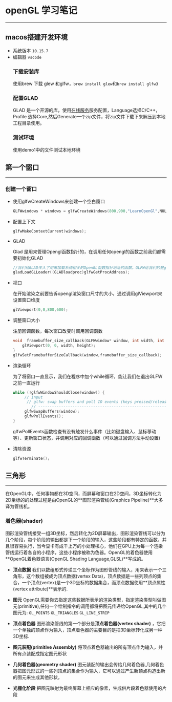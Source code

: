 # openGL 学习笔记

*******

## macos搭建开发环境
- 系统版本  `10.15.7`
- 编辑器 `vscode`
  ### 下载安装库
  使用brew 下载 glew 和glfw，`brew install glew`和`brew install glfw3`
  ### 配置GLAD
  GLAD  是一个开源的库，使用[在线服务](https://glad.dav1d.de/)服务配置，Language选择C/C++，Profile 选择Core,然后Generate一个zip文件，将zip文件下载下来解压到本地工程目录使用。
  ### 测试环境
  使用demo1中的文件测试本地环境
## 第一个窗口

****

### 创建一个窗口

- 使用glfwCreateWindows来创建一个空白窗口

  ```cpp
  GLFWwindows * windows = glfwCreateWindows(800,900,"LearnOpenGl",NULL,NULL);
  ```

- 配置上下文

  ``` cpp
  glfwMakeContextCurrent(windows);
  ```

- GLAD 

  Glad 是用来管理Opengl函数指针的，在调用任何opengl的函数之前我们都需要初始化GLAD

  ```cpp
  //我们给GLAD传入了用来加载系统相关的OpenGL函数指针地址的函数。GLFW给我们的是glfwGetProcAddress，它根据我们编译的系统定义了正确的函数。
  gladLoadGLLoader((GLADloadproc)glfwGetProcAddress);
  ```

- 视口

  在开始渲染之前要告诉opengl渲染窗口尺寸的大小，通过调用glViewport来设置窗口维度

  ```cpp
  glViewport(0,0,800,600);
  ```

- 调整窗口大小

  注册回调函数，每次窗口改变时调用回调函数

  ```cpp
  void  framebuffer_size_callback(GLFWwindow* window, int width, int height) {
      glViewport(0, 0, width, height);
  }
  glfwSetFramebufferSizeCallback(window,framebuffer_size_callback);
  ```

- 渲染循环

  为了将窗口一直显示，我们在程序中加个while循环，能让我们在退出GLFW之前一直运行

  ```cpp
  while (!glfwWindowShouldClose(window)) {
       // input
        // glfw: swap buffers and poll IO events (keys pressed/released, mouse moved etc.)
          // -------------------------------------------------------------------------------
       glfwSwapBuffers(window);
       glfwPollEvents();
  }
  ```

  glfwPollEvents函数检查有没有触发什么事件（比如键盘输入、鼠标移动等）、更新窗口状态，并调用对应的回调函数（可以通过回调方法手动设置)

- 清除资源

  ```cpp
  glfwTerminate();
  ```




## 三角形

*******************************************

​	在OpenGL中，任何事物都在3D空间，而屏幕和窗口在2D空间，3D坐标转化为2D坐标的的处理过程是由OpenGL的**图形渲染管线(Graphics Pipeline)**大多译为管线机。 

### 着色器(shader)

 图形渲染管线接受一组3D坐标，然后转化为2D屏幕输出，图形渲染管线可以分为几个阶段，每个阶段的输出都是下一个阶段的输入，这些阶段都有特定的函数，并且很容易执行，当今显卡有成千上万的小处理核心，他们在GPU上为每一个渲染管线运行着各自的小程序，这些小程序被称为色器。OpenGL的着色器使用**OpenGL着色器语言(OpenGL Shading Language,GLSL)**写成的。

- **顶点数据**   我们以数组形式传递三个坐标作为图形管线的输入，用来表示一个三角形，这个数组被成为顶点数据(vertex Data)，顶点数据是一些列顶点的集合，一个顶点(vertex)是一个3D坐标的数据集合，而顶点数据使用**顶点属性(vertex attribute)**表示的.

- **图元**    OpenGL需要你去指定这些数据所表示的渲染类型，指定渲染类型叫做图元(primitive),任何一个绘制指令的调用都将把图元传递给OpenGL,其中的几个图元为: `GL_POINTS` `GL_TRIANGLES` `GL_LINE_STRIP`
- **顶点着色器**   图形渲染管线的第一个部分是**顶点着色器(vertex shader)** ，它把一个单独的顶点作为输入，顶点着色器的主要目的是把3D坐标转化成另一种3D坐标.
- **图元装配(primitive Assembly)**  将顶点着色器输出的所有顶点作为输入，并所有点装配成指定图元形状
- **几何着色器(geometry shader)**   图元装配的输出会传给几何着色器,几何着色器把图元形式的一些列顶点的集合作为输入，它可以通过产生新顶点构造出新的图元来生成其他形状，
- **光栅化阶段**  把图元映射为最终屏幕上相应的像素，生成供片段着色器使用的片段







